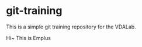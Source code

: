 git-training
============

This is a simple git training repository for the VDALab.

Hi~ This is Emplus
